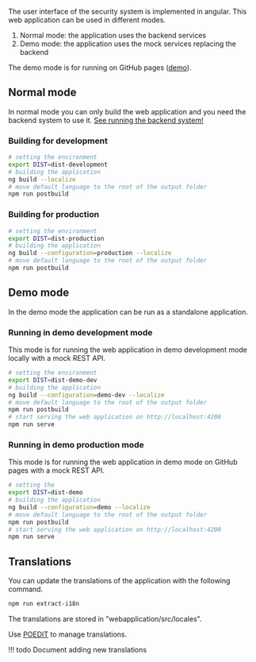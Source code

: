 The user interface of the security system is implemented in angular. This web application
can be used in different modes.

1. Normal mode: the application uses the backend services
2. Demo mode: the application uses the mock services replacing the backend

The demo mode is for running on GitHub pages ([demo](https://demo.arpi-security.info)).

## Normal mode

In normal mode you can only build the web application and you need the backend system to use it.
[See running the backend system!](backend.md#starting-the-backend-services-in-development-mode)

### Building for development

```bash
# setting the environment
export DIST=dist-development
# building the application
ng build --localize
# move default language to the root of the output folder
npm run postbuild
```

### Building for production

```bash
# setting the environment
export DIST=dist-production
# building the application
ng build --configuration=production --localize
# move default language to the root of the output folder
npm run postbuild
```

## Demo mode

In the demo mode the application can be run as a standalone application.

### Running in demo development mode

This mode is for running the web application in demo development mode locally with
a mock REST API.

```bash
# setting the environment
export DIST=dist-demo-dev
# building the application
ng build --configuration=demo-dev --localize
# move default language to the root of the output folder
npm run postbuild
# start serving the web application on http://localhost:4200
npm run serve
```

### Running in demo production mode

This mode is for running the web application in demo mode on GitHub pages with
a mock REST API.

```bash
# setting the 
export DIST=dist-demo
# building the application
ng build --configuration=demo --localize
# move default language to the root of the output folder
npm run postbuild
# start serving the web application on http://localhost:4200
npm run serve
```

## Translations

You can update the translations of the application with the following command.

```bash
npm run extract-i18n
```

The translations are stored in "webapplication/src/locales".

Use [POEDIT](https://poedit.net/) to manage translations.

!!! todo
    Document adding new translations
